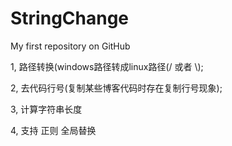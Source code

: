 StringChange
============

My first repository on GitHub


1, 路径转换(windows路径转成linux路径(/  或者 \\);

2, 去代码行号(复制某些博客代码时存在复制行号现象);

3, 计算字符串长度

4, 支持 正则 全局替换

